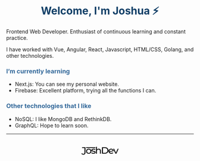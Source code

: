 <h1 style="color: #113f67; text-decoration: none" align="center">
  Welcome, I'm Joshua ⚡
</h1>

Frontend Web Developer. Enthusiast of continuous learning and constant practice.

I have worked with Vue, Angular, React, Javascript, HTML/CSS, Golang, and other
technologies.

<h3 style="color: #34699a; font-weight: bold" align="left">
  I’m currently learning
</h3>

- Next.js: You can see my personal website.
- Firebase: Excellent platform, trying all the functions I can.

<h3 style="color: #34699a; font-weight: bold" align="left">
  Other technologies that I like
</h3>

- NoSQL: I like MongoDB and RethinkDB.
- GraphQL: Hope to learn soon.

---

<div style="display: flex; justify-content: center; padding: 20px">
  <img src="./assets/jd.svg" width="100">
</div>
